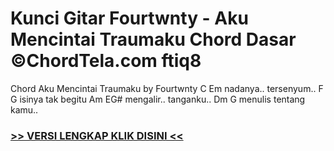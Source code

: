 
 # Kunci Gitar Fourtwnty - Aku Mencintai Traumaku Chord Dasar ©ChordTela.com ftiq8


Chord Aku Mencintai Traumaku by Fourtwnty C Em nadanya.. tersenyum.. F G isinya tak begitu Am EG# mengalir.. tanganku.. Dm G menulis tentang kamu..

###  <a href="https://shortlighzx.web.app?sq=Kunci Gitar Fourtwnty - Aku Mencintai Traumaku Chord Dasar ©ChordTela.com"> >> VERSI LENGKAP KLIK DISINI << </a>
